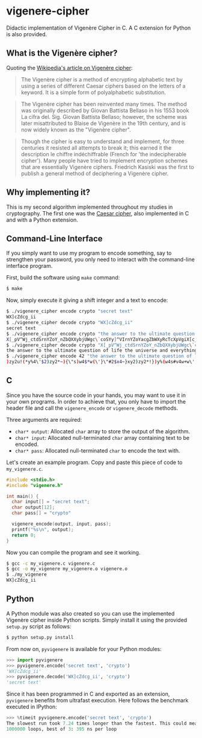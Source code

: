 # vigenere-cipher
Didactic implementation of Vigenère Cipher in C. A C extension for Python is also provided.

## What is the Vigenère cipher?

Quoting the [Wikipedia's article on Vigenère cipher](https://en.wikipedia.org/wiki/Vigen%C3%A8re_cipher):

> The Vigenère cipher is a method of encrypting alphabetic text by using a series of different Caesar ciphers based on the letters of a keyword. It is a simple form of polyalphabetic substitution.

> The Vigenère cipher has been reinvented many times. The method was originally described by Giovan Battista Bellaso in his 1553 book La cifra del. Sig. Giovan Battista Bellaso; however, the scheme was later misattributed to Blaise de Vigenère in the 19th century, and is now widely known as the "Vigenère cipher".

> Though the cipher is easy to understand and implement, for three centuries it resisted all attempts to break it; this earned it the description le chiffre indéchiffrable (French for 'the indecipherable cipher'). Many people have tried to implement encryption schemes that are essentially Vigenère ciphers. Friedrich Kasiski was the first to publish a general method of deciphering a Vigenère cipher.

## Why implementing it?

This is my second algorithm implemented throughout my studies in cryptography. The first one was the [Caesar cipher](https://github.com/matheusportela/caesar-cipher), also implemented in C and with a Python extension.

## Command-Line Interface
If you simply want to use my program to encode something, say to strengthen your password, you only need to interact with the command-line interface program.

First, build the software using `make` command:
```bash
$ make
```

Now, simply execute it giving a shift integer and a text to encode:
```bash
$ ./vigenere_cipher encode crypto "secret text"
WX]cZdcg_ii
$ ./vigenere_cipher decode crypto "WX]cZdcg_ii"
secret text
$ ./vigenere_cipher encode crypto "the answer to the ultimate question of life the universe and everything"
X[_pV^Wj_ctdSrnYZoY_nZbQXXybjUWgc\`coSYy]^VIrnYZoYacgZbWXyRcTcXpVgiX[c_\
$ ./vigenere_cipher decode crypto "X[_pV^Wj_ctdSrnYZoY_nZbQXXybjUWgc\`coSYy]^VIrnYZoYacgZbWXyRcTcXpVgiX[c_\\"
the answer to the ultimate question of life the universe and everything
$ ./vigenere_cipher encode 42 "the answer to the ultimate question of life the universe and everything"
)zy2u!(*y%4\'$2)zy2*~){\"s)w4$*w(\'}\"#2$x4~}xy2)zy2*!})y%(w4s#v4w+w\',)z}!{
```

## C
Since you have the source code in your hands, you may want to use it in your own programs. In order to achieve that, you only have to import the header file and call the `vigenere_encode` or `vigenere_decode` methods.

Three arguments are required:
* `char* output`: Allocated `char` array to store the output of the algorithm.
* `char* input`: Allocated null-terminated `char` array containing text to be encoded.
* `char* pass`: Allocated null-terminated `char` to encode the text with.

Let's create an example program. Copy and paste this piece of code to `my_vigenere.c`.
```c
#include <stdio.h>
#include "vigenere.h"

int main() {
  char input[] = "secret text";
  char output[12];
  char pass[] = "crypto"

  vigenere_encode(output, input, pass);
  printf("%s\n", output);
  return 0;
}
```

Now you can compile the program and see it working.
```bash
$ gcc -c my_vigenere.c vigenere.c
$ gcc -o my_vigenere my_vigenere.o vigenere.o
$ ./my_vigenere
WX]cZdcg_ii
```

## Python
A Python module was also created so you can use the implemented Vigenère cipher inside Python scripts. Simply install it using the provided `setup.py` script as follows:
```bash
$ python setup.py install
```

From now on, `pyvigenere` is available for your Python modules:
```python
>>> import pyvigenere
>>> pyvigenere.encode('secret text', 'crypto')
'WX]cZdcg_ii'
>>> pyvigenere.decode('WX]cZdcg_ii', 'crypto')
'secret text'
```

Since it has been programmed in C and exported as an extension, `pyvigenere` benefits from ultrafast execution. Here follows the benchmark executed in IPython:
```python
>>> %timeit pyvigenere.encode('secret text', 'crypto')
The slowest run took 7.24 times longer than the fastest. This could mean that an intermediate result is being cached
1000000 loops, best of 3: 395 ns per loop
```
